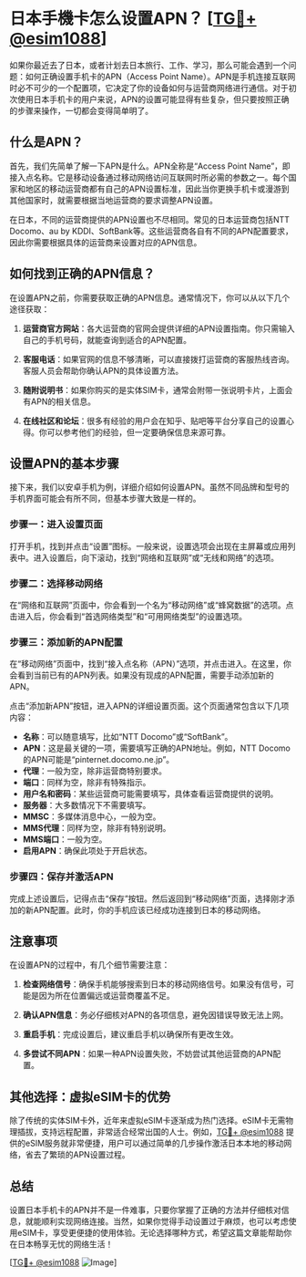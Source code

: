 # 日本手機卡怎么设置APN？ [[TG💪+ @esim1088](https://t.me/s/esim1088)]

如果你最近去了日本，或者计划去日本旅行、工作、学习，那么可能会遇到一个问题：如何正确设置手机卡的APN（Access Point Name）。APN是手机连接互联网时必不可少的一个配置项，它决定了你的设备如何与运营商网络进行通信。对于初次使用日本手机卡的用户来说，APN的设置可能显得有些复杂，但只要按照正确的步骤来操作，一切都会变得简单明了。

## 什么是APN？

首先，我们先简单了解一下APN是什么。APN全称是“Access Point Name”，即接入点名称。它是移动设备通过移动网络访问互联网时所必需的参数之一。每个国家和地区的移动运营商都有自己的APN设置标准，因此当你更换手机卡或漫游到其他国家时，就需要根据当地运营商的要求调整APN设置。

在日本，不同的运营商提供的APN设置也不尽相同。常见的日本运营商包括NTT Docomo、au by KDDI、SoftBank等。这些运营商各自有不同的APN配置要求，因此你需要根据具体的运营商来设置对应的APN信息。

## 如何找到正确的APN信息？

在设置APN之前，你需要获取正确的APN信息。通常情况下，你可以从以下几个途径获取：

1. **运营商官方网站**：各大运营商的官网会提供详细的APN设置指南。你只需输入自己的手机号码，就能查询到适合的APN配置。
   
2. **客服电话**：如果官网的信息不够清晰，可以直接拨打运营商的客服热线咨询。客服人员会帮助你确认APN的具体设置方法。

3. **随附说明书**：如果你购买的是实体SIM卡，通常会附带一张说明卡片，上面会有APN的相关信息。

4. **在线社区和论坛**：很多有经验的用户会在知乎、贴吧等平台分享自己的设置心得。你可以参考他们的经验，但一定要确保信息来源可靠。

## 设置APN的基本步骤

接下来，我们以安卓手机为例，详细介绍如何设置APN。虽然不同品牌和型号的手机界面可能会有所不同，但基本步骤大致是一样的。

### 步骤一：进入设置页面

打开手机，找到并点击“设置”图标。一般来说，设置选项会出现在主屏幕或应用列表中。进入设置后，向下滚动，找到“网络和互联网”或“无线和网络”的选项。

### 步骤二：选择移动网络

在“网络和互联网”页面中，你会看到一个名为“移动网络”或“蜂窝数据”的选项。点击进入后，你会看到“首选网络类型”和“可用网络类型”的设置选项。

### 步骤三：添加新的APN配置

在“移动网络”页面中，找到“接入点名称（APN）”选项，并点击进入。在这里，你会看到当前已有的APN列表。如果没有现成的APN配置，需要手动添加新的APN。

点击“添加新APN”按钮，进入APN的详细设置页面。这个页面通常包含以下几项内容：

- **名称**：可以随意填写，比如“NTT Docomo”或“SoftBank”。
- **APN**：这是最关键的一项，需要填写正确的APN地址。例如，NTT Docomo的APN可能是“pinternet.docomo.ne.jp”。
- **代理**：一般为空，除非运营商特别要求。
- **端口**：同样为空，除非有特殊指示。
- **用户名和密码**：某些运营商可能需要填写，具体查看运营商提供的说明。
- **服务器**：大多数情况下不需要填写。
- **MMSC**：多媒体消息中心，一般为空。
- **MMS代理**：同样为空，除非有特别说明。
- **MMS端口**：一般为空。
- **启用APN**：确保此项处于开启状态。

### 步骤四：保存并激活APN

完成上述设置后，记得点击“保存”按钮。然后返回到“移动网络”页面，选择刚才添加的新APN配置。此时，你的手机应该已经成功连接到日本的移动网络。

## 注意事项

在设置APN的过程中，有几个细节需要注意：

1. **检查网络信号**：确保手机能够搜索到日本的移动网络信号。如果没有信号，可能是因为所在位置偏远或运营商覆盖不足。

2. **确认APN信息**：务必仔细核对APN的各项信息，避免因错误导致无法上网。

3. **重启手机**：完成设置后，建议重启手机以确保所有更改生效。

4. **多尝试不同APN**：如果一种APN设置失败，不妨尝试其他运营商的APN配置。

## 其他选择：虚拟eSIM卡的优势

除了传统的实体SIM卡外，近年来虚拟eSIM卡逐渐成为热门选择。eSIM卡无需物理插拔，支持远程配置，非常适合经常出国的人士。例如，[TG💪+ @esim1088](https://t.me/s/esim1088) 提供的eSIM服务就非常便捷，用户可以通过简单的几步操作激活日本本地的移动网络，省去了繁琐的APN设置过程。

## 总结

设置日本手机卡的APN并不是一件难事，只要你掌握了正确的方法并仔细核对信息，就能顺利实现网络连接。当然，如果你觉得手动设置过于麻烦，也可以考虑使用eSIM卡，享受更便捷的使用体验。无论选择哪种方式，希望这篇文章能帮助你在日本畅享无忧的网络生活！

[[TG💪+ @esim1088](https://t.me/s/esim1088) ![Image](https://i.postimg.cc/4NQfJmqS/Snipaste-2025-05-13-00-14-12.png)]